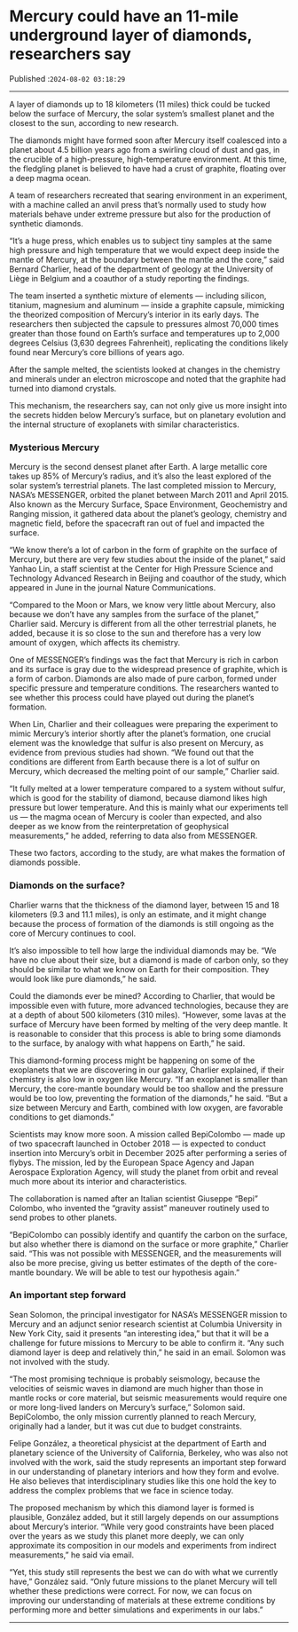 # Mercury could have an 11-mile underground layer of diamonds, researchers say

Published :`2024-08-02 03:18:29`

---

A layer of diamonds up to 18 kilometers (11 miles) thick could be tucked below the surface of Mercury, the solar system’s smallest planet and the closest to the sun, according to new research.

The diamonds might have formed soon after Mercury itself coalesced into a planet about 4.5 billion years ago from a swirling cloud of dust and gas, in the crucible of a high-pressure, high-temperature environment. At this time, the fledgling planet is believed to have had a crust of graphite, floating over a deep magma ocean.

A team of researchers recreated that searing environment in an experiment, with a machine called an anvil press that’s normally used to study how materials behave under extreme pressure but also for the production of synthetic diamonds.

“It’s a huge press, which enables us to subject tiny samples at the same high pressure and high temperature that we would expect deep inside the mantle of Mercury, at the boundary between the mantle and the core,” said Bernard Charlier, head of the department of geology at the University of Liège in Belgium and a coauthor of a study reporting the findings.

The team inserted a synthetic mixture of elements — including silicon, titanium, magnesium and aluminum — inside a graphite capsule, mimicking the theorized composition of Mercury’s interior in its early days. The researchers then subjected the capsule to pressures almost 70,000 times greater than those found on Earth’s surface and temperatures up to 2,000 degrees Celsius (3,630 degrees Fahrenheit), replicating the conditions likely found near Mercury’s core billions of years ago.

After the sample melted, the scientists looked at changes in the chemistry and minerals under an electron microscope and noted that the graphite had turned into diamond crystals.

This mechanism, the researchers say, can not only give us more insight into the secrets hidden below Mercury’s surface, but on planetary evolution and the internal structure of exoplanets with similar characteristics.

### Mysterious Mercury

Mercury is the second densest planet after Earth. A large metallic core takes up 85% of Mercury’s radius, and it’s also the least explored of the solar system’s terrestrial planets. The last completed mission to Mercury, NASA’s MESSENGER, orbited the planet between March 2011 and April 2015. Also known as the Mercury Surface, Space Environment, Geochemistry and Ranging mission, it gathered data about the planet’s geology, chemistry and magnetic field, before the spacecraft ran out of fuel and impacted the surface.

“We know there’s a lot of carbon in the form of graphite on the surface of Mercury, but there are very few studies about the inside of the planet,” said Yanhao Lin, a staff scientist at the Center for High Pressure Science and Technology Advanced Research in Beijing and coauthor of the study, which appeared in June in the journal Nature Communications.

“Compared to the Moon or Mars, we know very little about Mercury, also because we don’t have any samples from the surface of the planet,” Charlier said. Mercury is different from all the other terrestrial planets, he added, because it is so close to the sun and therefore has a very low amount of oxygen, which affects its chemistry.

One of MESSENGER’s findings was the fact that Mercury is rich in carbon and its surface is gray due to the widespread presence of graphite, which is a form of carbon. Diamonds are also made of pure carbon, formed under specific pressure and temperature conditions. The researchers wanted to see whether this process could have played out during the planet’s formation.

When Lin, Charlier and their colleagues were preparing the experiment to mimic Mercury’s interior shortly after the planet’s formation, one crucial element was the knowledge that sulfur is also present on Mercury, as evidence from previous studies had shown. “We found out that the conditions are different from Earth because there is a lot of sulfur on Mercury, which decreased the melting point of our sample,” Charlier said.

“It fully melted at a lower temperature compared to a system without sulfur, which is good for the stability of diamond, because diamond likes high pressure but lower temperature. And this is mainly what our experiments tell us — the magma ocean of Mercury is cooler than expected, and also deeper as we know from the reinterpretation of geophysical measurements,” he added, referring to data also from MESSENGER.

These two factors, according to the study, are what makes the formation of diamonds possible.

### Diamonds on the surface?

Charlier warns that the thickness of the diamond layer, between 15 and 18 kilometers (9.3 and 11.1 miles), is only an estimate, and it might change because the process of formation of the diamonds is still ongoing as the core of Mercury continues to cool.

It’s also impossible to tell how large the individual diamonds may be. “We have no clue about their size, but a diamond is made of carbon only, so they should be similar to what we know on Earth for their composition. They would look like pure diamonds,” he said.

Could the diamonds ever be mined? According to Charlier, that would be impossible even with future, more advanced technologies, because they are at a depth of about 500 kilometers (310 miles). “However, some lavas at the surface of Mercury have been formed by melting of the very deep mantle. It is reasonable to consider that this process is able to bring some diamonds to the surface, by analogy with what happens on Earth,” he said.

This diamond-forming process might be happening on some of the exoplanets that we are discovering in our galaxy, Charlier explained, if their chemistry is also low in oxygen like Mercury. “If an exoplanet is smaller than Mercury, the core-mantle boundary would be too shallow and the pressure would be too low, preventing the formation of the diamonds,” he said. “But a size between Mercury and Earth, combined with low oxygen, are favorable conditions to get diamonds.”

Scientists may know more soon. A mission called BepiColombo — made up of two spacecraft launched in October 2018 — is expected to conduct insertion into Mercury’s orbit in December 2025 after performing a series of flybys. The mission, led by the European Space Agency and Japan Aerospace Exploration Agency, will study the planet from orbit and reveal much more about its interior and characteristics.

The collaboration is named after an Italian scientist Giuseppe “Bepi” Colombo, who invented the “gravity assist” maneuver routinely used to send probes to other planets.

“BepiColombo can possibly identify and quantify the carbon on the surface, but also whether there is diamond on the surface or more graphite,” Charlier said. “This was not possible with MESSENGER, and the measurements will also be more precise, giving us better estimates of the depth of the core-mantle boundary. We will be able to test our hypothesis again.”

### An important step forward

Sean Solomon, the principal investigator for NASA’s MESSENGER mission to Mercury and an adjunct senior research scientist at Columbia University in New York City, said it presents “an interesting idea,” but that it will be a challenge for future missions to Mercury to be able to confirm it. “Any such diamond layer is deep and relatively thin,” he said in an email. Solomon was not involved with the study.

“The most promising technique is probably seismology, because the velocities of seismic waves in diamond are much higher than those in mantle rocks or core material, but seismic measurements would require one or more long-lived landers on Mercury’s surface,” Solomon said. BepiColombo, the only mission currently planned to reach Mercury, originally had a lander, but it was cut due to budget constraints.

Felipe González, a theoretical physicist at the department of Earth and planetary science of the University of California, Berkeley, who was also not involved with the work, said the study represents an important step forward in our understanding of planetary interiors and how they form and evolve. He also believes that interdisciplinary studies like this one hold the key to address the complex problems that we face in science today.

The proposed mechanism by which this diamond layer is formed is plausible, González added, but it still largely depends on our assumptions about Mercury’s interior. “While very good constraints have been placed over the years as we study this planet more deeply, we can only approximate its composition in our models and experiments from indirect measurements,” he said via email.

“Yet, this study still represents the best we can do with what we currently have,” González said. “Only future missions to the planet Mercury will tell whether these predictions were correct. For now, we can focus on improving our understanding of materials at these extreme conditions by performing more and better simulations and experiments in our labs.”

---

